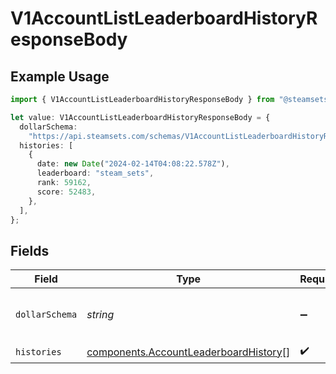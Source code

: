 # V1AccountListLeaderboardHistoryResponseBody

## Example Usage

```typescript
import { V1AccountListLeaderboardHistoryResponseBody } from "@steamsets/client-ts/models/components";

let value: V1AccountListLeaderboardHistoryResponseBody = {
  dollarSchema:
    "https://api.steamsets.com/schemas/V1AccountListLeaderboardHistoryResponseBody.json",
  histories: [
    {
      date: new Date("2024-02-14T04:08:22.578Z"),
      leaderboard: "steam_sets",
      rank: 59162,
      score: 52483,
    },
  ],
};
```

## Fields

| Field                                                                                          | Type                                                                                           | Required                                                                                       | Description                                                                                    | Example                                                                                        |
| ---------------------------------------------------------------------------------------------- | ---------------------------------------------------------------------------------------------- | ---------------------------------------------------------------------------------------------- | ---------------------------------------------------------------------------------------------- | ---------------------------------------------------------------------------------------------- |
| `dollarSchema`                                                                                 | *string*                                                                                       | :heavy_minus_sign:                                                                             | A URL to the JSON Schema for this object.                                                      | https://api.steamsets.com/schemas/V1AccountListLeaderboardHistoryResponseBody.json             |
| `histories`                                                                                    | [components.AccountLeaderboardHistory](../../models/components/accountleaderboardhistory.md)[] | :heavy_check_mark:                                                                             | N/A                                                                                            |                                                                                                |